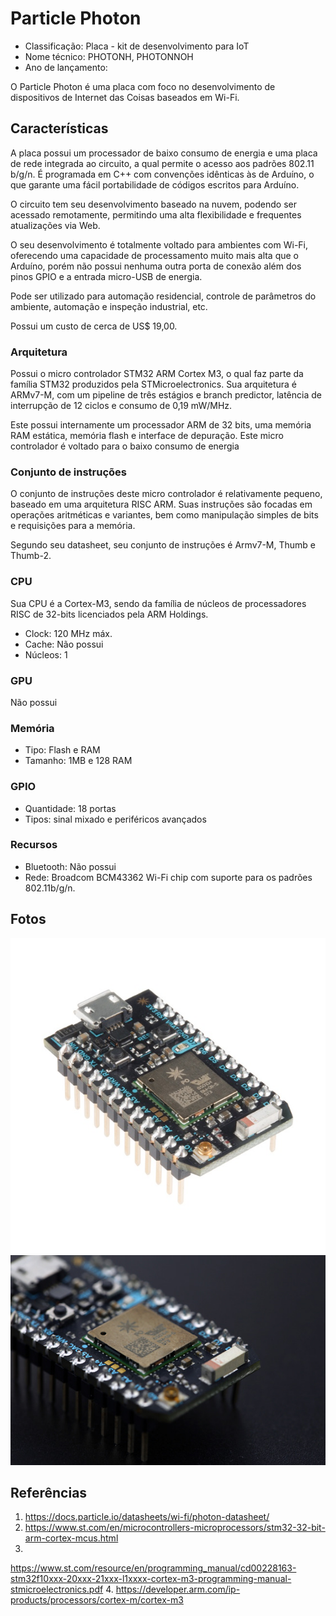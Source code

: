 # Particle Photon

- Classificação: Placa - kit de desenvolvimento para IoT
- Nome técnico: PHOTONH, PHOTONNOH
- Ano de lançamento:

O Particle Photon é uma placa com foco no desenvolvimento de dispositivos de Internet das Coisas baseados em Wi-Fi.

## Características

A placa possui um processador de baixo consumo de energia e uma placa de rede integrada ao circuito, a qual permite o
acesso aos padrões 802.11 b/g/n. É programada em C++ com convenções idênticas às de Arduíno, o que garante uma fácil
portabilidade de códigos escritos para Arduíno.

O circuito tem seu desenvolvimento baseado na nuvem, podendo ser acessado remotamente, permitindo uma alta flexibilidade
e frequentes atualizações via Web.

O seu desenvolvimento é totalmente voltado para ambientes com Wi-Fi, oferecendo uma capacidade de processamento muito
mais alta que o Arduíno, porém não possui nenhuma outra porta de conexão além dos pinos GPIO e a entrada micro-USB de
energia.

Pode ser utilizado para automação residencial, controle de parâmetros do ambiente, automação e inspeção industrial, etc.

Possui um custo de cerca de US$ 19,00.

### Arquitetura

Possui o micro controlador STM32 ARM Cortex M3, o qual faz parte da família STM32 produzidos pela STMicroelectronics. Sua
arquitetura é ARMv7-M, com um pipeline de três estágios e branch predictor, latência de interrupção de 12 ciclos e
consumo de 0,19 mW/MHz.

Este possui internamente um processador ARM de 32 bits, uma memória RAM estática, memória flash e interface de
depuração. Este micro controlador é voltado para o baixo consumo de energia

### Conjunto de instruções

O conjunto de instruções deste micro controlador é relativamente pequeno, baseado em uma arquitetura RISC ARM. Suas
instruções são focadas em operações aritméticas e variantes, bem como manipulação simples de bits e requisições para a
memória.

Segundo seu datasheet, seu conjunto de instruções é Armv7-M, Thumb e Thumb-2.

### CPU

Sua CPU é a Cortex-M3, sendo da família de núcleos de processadores RISC de 32-bits licenciados pela ARM Holdings.

- Clock: 120 MHz máx.
- Cache: Não possui
- Núcleos: 1

### GPU

Não possui

### Memória

- Tipo: Flash e RAM
- Tamanho: 1MB e 128 RAM

### GPIO

- Quantidade: 18 portas
- Tipos: sinal mixado e periféricos avançados

### Recursos

- Bluetooth: Não possui
- Rede: Broadcom BCM43362 Wi-Fi chip com suporte para os padrões 802.11b/g/n.

## Fotos

![Particle Photon](imgs/particle-photon.jpg)
![Particle Photon Zoom](imgs/particle-photon-zoom.jpg)

## Referências

1. https://docs.particle.io/datasheets/wi-fi/photon-datasheet/
2. https://www.st.com/en/microcontrollers-microprocessors/stm32-32-bit-arm-cortex-mcus.html
3.
https://www.st.com/resource/en/programming_manual/cd00228163-stm32f10xxx-20xxx-21xxx-l1xxxx-cortex-m3-programming-manual-stmicroelectronics.pdf
4. https://developer.arm.com/ip-products/processors/cortex-m/cortex-m3
